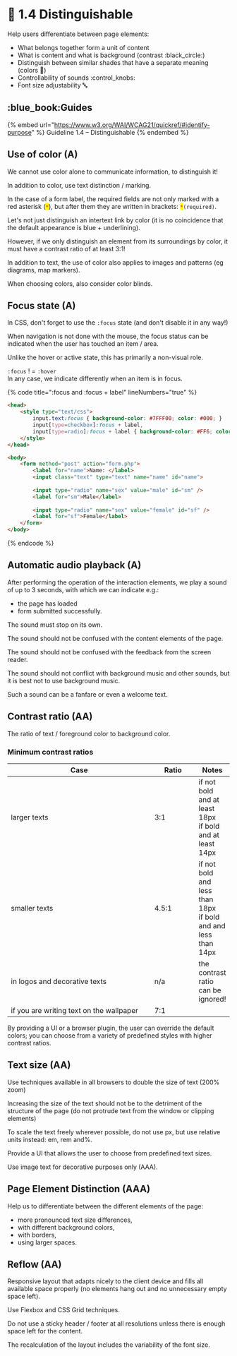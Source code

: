 # 🔎 1.4 Distinguishable

Help users differentiate between page elements:

* What belongs together form a unit of content
* What is content and what is background (contrast :black\_circle:)
* Distinguish between similar shades that have a separate meaning (colors :art:)
* Controllability of sounds :control\_knobs:
* Font size adjustability :abc:

## :blue\_book:**Guides**

{% embed url="https://www.w3.org/WAI/WCAG21/quickref/#identify-purpose" %}
Guideline 1.4 – Distinguishable
{% endembed %}

## Use of color (A)

We cannot use color alone to communicate information, to distinguish it!

In addition to color, use text distinction / marking.

In the case of a form label, the required fields are not only marked with a red asterisk (<mark style="color:red;">`*`</mark>), but after them they are written in brackets: <mark style="color:red;">`*`</mark>`(required)`.

Let's not just distinguish an intertext link by color (it is no coincidence that the default appearance is blue + underlining).

However, if we only distinguish an element from its surroundings by color, it must have a contrast ratio of at least 3:1!

In addition to text, the use of color also applies to images and patterns (eg diagrams, map markers).

When choosing colors, also consider color blinds.

## Focus state (A)

In CSS, don't forget to use the `:focus` state (and don't disable it in any way!)

When navigation is not done with the mouse, the focus status can be indicated when the user has touched an item / area.

Unlike the hover or active state, this has primarily a non-visual role.

`:focus` ! = `:hover` \
In any case, we indicate differently when an item is in focus.

{% code title=":focus and :focus + label" lineNumbers="true" %}
```html
<head>
    <style type="text/css">
        input.text:focus { background-color: #7FFF00; color: #000; }
        input[type=checkbox]:focus + label,
        input[type=radio]:focus + label { background-color: #FF6; color: #000; }
    </style>
</head>

<body>
    <form method="post" action="form.php">
        <label for="name">Name: </label>
        <input class="text" type="text" name="name" id="name">
        
        <input type="radio" name="sex" value="male" id="sm" />
        <label for="sm">Male</label>
        
        <input type="radio" name="sex" value="female" id="sf" />
        <label for="sf">Female</label>
    </form>
</body>
```
{% endcode %}

## Automatic audio playback (A)

After performing the operation of the interaction elements, we play a sound of up to 3 seconds, with which we can indicate e.g.:

* the page has loaded
* form submitted successfully.

The sound must stop on its own.

The sound should not be confused with the content elements of the page.

The sound should not be confused with the feedback from the screen reader.

The sound should not conflict with background music and other sounds, but it is best not to use background music.

Such a sound can be a fanfare or even a welcome text.

## Contrast ratio (AA)

The ratio of text / foreground color to background color.

### **Minimum contrast ratios**

<table><thead><tr><th width="344">Case</th><th width="91">Ratio</th><th>Notes</th></tr></thead><tbody><tr><td>larger texts</td><td>3:1</td><td>if not bold and at least 18px<br>if bold and at least 14px</td></tr><tr><td>smaller texts</td><td>4.5:1</td><td>if not bold and less than 18px<br>if bold and and less than 14px</td></tr><tr><td>in logos and decorative texts</td><td>n/a</td><td>the contrast ratio can be ignored!</td></tr><tr><td>if you are writing text on the wallpaper</td><td>7:1</td><td></td></tr></tbody></table>

By providing a UI or a browser plugin, the user can override the default colors; you can choose from a variety of predefined styles with higher contrast ratios.

## Text size (AA)

Use techniques available in all browsers to double the size of text (200% zoom)

Increasing the size of the text should not be to the detriment of the structure of the page (do not protrude text from the window or clipping elements)

To scale the text freely wherever possible, do not use px, but use relative units instead: em, rem and%.

Provide a UI that allows the user to choose from predefined text sizes.

Use image text for decorative purposes only (AAA).

## Page Element Distinction (AAA)

Help us to differentiate between the different elements of the page:

* more pronounced text size differences,
* with different background colors,
* with borders,
* using larger spaces.

## Reflow (AA)

Responsive layout that adapts nicely to the client device and fills all available space properly (no elements hang out and no unnecessary empty space left).

Use Flexbox and CSS Grid techniques.

Do not use a sticky header / footer at all resolutions unless there is enough space left for the content.

The recalculation of the layout includes the variability of the font size.


